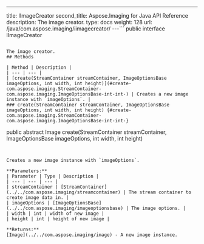 ---
title: IImageCreator
second_title: Aspose.Imaging for Java API Reference
description: The image creator.
type: docs
weight: 128
url: /java/com.aspose.imaging/iimagecreator/
---```
public interface IImageCreator
```

The image creator.
## Methods

| Method | Description |
| --- | --- |
| [create(StreamContainer streamContainer, ImageOptionsBase imageOptions, int width, int height)](#create-com.aspose.imaging.StreamContainer-com.aspose.imaging.ImageOptionsBase-int-int-) | Creates a new image instance with `imageOptions`. |
### create(StreamContainer streamContainer, ImageOptionsBase imageOptions, int width, int height) {#create-com.aspose.imaging.StreamContainer-com.aspose.imaging.ImageOptionsBase-int-int-}
```
public abstract Image create(StreamContainer streamContainer, ImageOptionsBase imageOptions, int width, int height)
```


Creates a new image instance with `imageOptions`.

**Parameters:**
| Parameter | Type | Description |
| --- | --- | --- |
| streamContainer | [StreamContainer](../../com.aspose.imaging/streamcontainer) | The stream container to create image data in. |
| imageOptions | [ImageOptionsBase](../../com.aspose.imaging/imageoptionsbase) | The image options. |
| width | int | width of new image |
| height | int | height of new image |

**Returns:**
[Image](../../com.aspose.imaging/image) - A new image instance.
